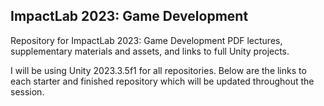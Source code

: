 ## ImpactLab 2023: Game Development

Repository for ImpactLab 2023: Game Development PDF lectures, supplementary materials and assets, and links to full Unity projects.

I will be using Unity 2023.3.5f1 for all repositories. Below are the links to each starter and finished repository which will be updated throughout the session.
